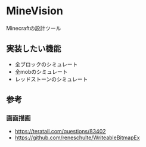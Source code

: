 # MineVision
Minecraftの設計ツール

## 実装したい機能
* 全ブロックのシミュレート
* 全mobのシミュレート
* レッドストーンのシミュレート

## 参考
### 画面描画
* https://teratail.com/questions/83402
* https://github.com/reneschulte/WriteableBitmapEx
